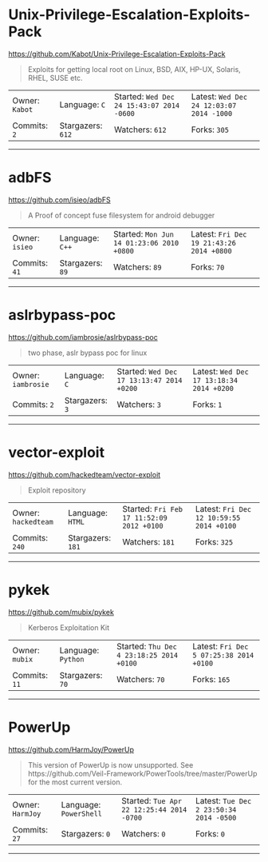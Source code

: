 # Unix-Privilege-Escalation-Exploits-Pack

https://github.com/Kabot/Unix-Privilege-Escalation-Exploits-Pack
<blockquote>
Exploits for getting local root on Linux, BSD, AIX, HP-UX, Solaris, RHEL, SUSE etc.
</blockquote>

<table>
<tr><td>Owner: <code>Kabot</code></td>
    <td>Language: <code>C</code></td>
    <td>Started: <code>Wed Dec 24 15:43:07 2014 -0600</code></td>
    <td>Latest: <code>Wed Dec 24 12:03:07 2014 -1000</code></td></tr>
<tr><td>Commits: <code>2</code></td>
    <td>Stargazers: <code>612</code></td>
    <td>Watchers: <code>612</code></td>
    <td>Forks: <code>305</code></td></tr>
</table>

---

# adbFS

https://github.com/isieo/adbFS
<blockquote>
A Proof of concept fuse filesystem for android debugger
</blockquote>

<table>
<tr><td>Owner: <code>isieo</code></td>
    <td>Language: <code>C++</code></td>
    <td>Started: <code>Mon Jun 14 01:23:06 2010 +0800</code></td>
    <td>Latest: <code>Fri Dec 19 21:43:26 2014 +0800</code></td></tr>
<tr><td>Commits: <code>41</code></td>
    <td>Stargazers: <code>89</code></td>
    <td>Watchers: <code>89</code></td>
    <td>Forks: <code>70</code></td></tr>
</table>

---

# aslrbypass-poc

https://github.com/iambrosie/aslrbypass-poc
<blockquote>
two phase, aslr bypass poc for linux
</blockquote>

<table>
<tr><td>Owner: <code>iambrosie</code></td>
    <td>Language: <code>C</code></td>
    <td>Started: <code>Wed Dec 17 13:13:47 2014 +0200</code></td>
    <td>Latest: <code>Wed Dec 17 13:18:34 2014 +0200</code></td></tr>
<tr><td>Commits: <code>2</code></td>
    <td>Stargazers: <code>3</code></td>
    <td>Watchers: <code>3</code></td>
    <td>Forks: <code>1</code></td></tr>
</table>

---

# vector-exploit

https://github.com/hackedteam/vector-exploit
<blockquote>
Exploit repository
</blockquote>

<table>
<tr><td>Owner: <code>hackedteam</code></td>
    <td>Language: <code>HTML</code></td>
    <td>Started: <code>Fri Feb 17 11:52:09 2012 +0100</code></td>
    <td>Latest: <code>Fri Dec 12 10:59:55 2014 +0100</code></td></tr>
<tr><td>Commits: <code>240</code></td>
    <td>Stargazers: <code>181</code></td>
    <td>Watchers: <code>181</code></td>
    <td>Forks: <code>325</code></td></tr>
</table>

---

# pykek

https://github.com/mubix/pykek
<blockquote>
Kerberos Exploitation Kit
</blockquote>

<table>
<tr><td>Owner: <code>mubix</code></td>
    <td>Language: <code>Python</code></td>
    <td>Started: <code>Thu Dec 4 23:18:25 2014 +0100</code></td>
    <td>Latest: <code>Fri Dec 5 07:25:38 2014 +0100</code></td></tr>
<tr><td>Commits: <code>11</code></td>
    <td>Stargazers: <code>70</code></td>
    <td>Watchers: <code>70</code></td>
    <td>Forks: <code>165</code></td></tr>
</table>

---

# PowerUp

https://github.com/HarmJoy/PowerUp
<blockquote>
This version of PowerUp is now unsupported. See https://github.com/Veil-Framework/PowerTools/tree/master/PowerUp for the most current version.
</blockquote>

<table>
<tr><td>Owner: <code>HarmJoy</code></td>
    <td>Language: <code>PowerShell</code></td>
    <td>Started: <code>Tue Apr 22 12:25:44 2014 -0700</code></td>
    <td>Latest: <code>Tue Dec 2 23:50:34 2014 -0500</code></td></tr>
<tr><td>Commits: <code>27</code></td>
    <td>Stargazers: <code>0</code></td>
    <td>Watchers: <code>0</code></td>
    <td>Forks: <code>0</code></td></tr>
</table>

---

